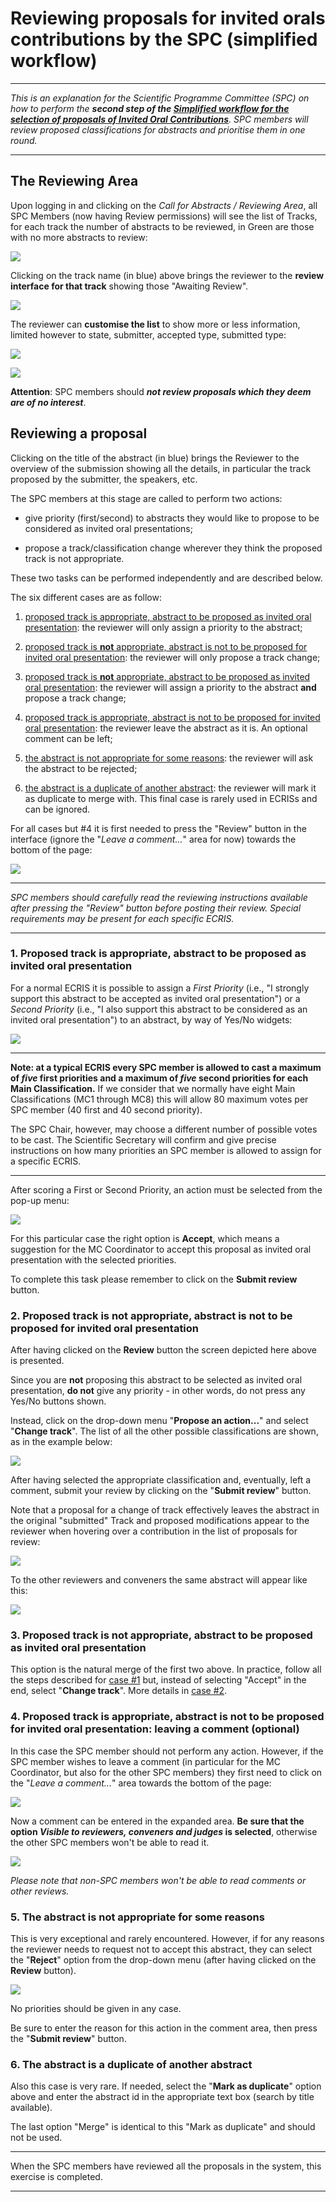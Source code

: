 # Reviewing proposals for invited orals contributions by the SPC (simplified workflow)

---

*This is an explanation for the Scientific Programme Committee (SPC) on how to  perform the **second step of the [Simplified workflow for the selection of proposals of Invited Oral Contributions](intro.md#simplified-workflow)**. SPC members will review proposed classifications for abstracts and prioritise them in one round.*

---

## The Reviewing Area

Upon logging in and clicking on the *Call for Abstracts / Reviewing Area*, all SPC Members (now having Review permissions) will see the list of Tracks, for each track the number of abstracts to be reviewed, in Green are those with no more abstracts to review:

![](img/reviewing_area-reviewer.png)

Clicking on the track name (in blue) above brings the reviewer to the **review interface for that track** showing those "Awaiting Review".

![](../InvitedOrals/img/abstracts_list_reviewer.png)

The reviewer can **customise the list** to show more or less information, limited however to state, submitter, accepted type, submitted type:

![](../InvitedOrals/img/abstracts_list_customisation-reviewer1.png)

![](../InvitedOrals/img/abstracts_list_customisation-reviewer2.png)

**Attention**: SPC members should ***not review proposals which they deem are of no interest***.

## Reviewing a proposal

Clicking on the title of the abstract (in blue) brings the Reviewer to the overview of the submission showing all the details, in particular the track proposed by the submitter, the speakers, etc.

The SPC members at this stage are called to perform two actions:

- give priority (first/second) to abstracts they would like to propose to be considered as invited oral presentations;

- propose a track/classification change wherever they think the proposed track is not appropriate.

These two tasks can be performed independently and are described below.

The six different cases are as follow:

1. [proposed track is appropriate, abstract to be proposed as invited oral presentation](#1-proposed-track-is-appropriate-abstract-to-be-proposed-as-invited-oral-presentation): the reviewer will only assign a priority to the abstract;

2. [proposed track is **not** appropriate, abstract is not to be proposed for invited oral presentation](#2-proposed-track-is-not-appropriate-abstract-is-not-to-be-proposed-for-invited-oral-presentation): the reviewer will only propose a track change;

3. [proposed track is **not** appropriate, abstract to be proposed as invited oral presentation](#3-proposed-track-is-not-appropriate-abstract-to-be-proposed-as-invited-oral-presentation): the reviewer will assign a priority to the abstract **and** propose a track change;

4. [proposed track is appropriate, abstract is not to be proposed for invited oral presentation](#4-proposed-track-is-appropriate-abstract-is-not-to-be-proposed-for-invited-oral-presentation-leaving-a-comment-optional): the reviewer leave the abstract as it is. An optional comment can be left;

5. [the abstract is not appropriate for some reasons](#5-the-abstract-is-not-appropriate-for-some-reasons): the reviewer will ask the abstract to be rejected;

6. [the abstract is a duplicate of another abstract](#6-the-abstract-is-a-duplicate-of-another-abstract): the reviewer will mark it as duplicate to merge with. This final case is rarely used in ECRISs and can be ignored.

For all cases but #4 it is first needed to press the "Review" button in the interface (ignore the "*Leave a comment...*" area for now) towards the bottom of the page:

![](../InvitedOrals/img/comment_or_review.png)

---

*SPC members should carefully read the reviewing instructions available after pressing the "Review" button before posting their review. Special requirements may be present for each specific ECRIS.*

---

### 1. Proposed track is appropriate, abstract to be proposed as invited oral presentation

For a normal ECRIS it is possible to assign a *First Priority* (i.e., "I strongly support this abstract to be accepted as invited oral presentation") or a *Second Priority* (i.e., "I also support this abstract to be considered as an invited oral presentation") to an abstract, by way of Yes/No widgets: 

![](../InvitedOrals/img/ratings.png)

---

**Note: at a typical ECRIS every SPC member is allowed to cast a maximum of *five* first priorities and a maximum of *five* second priorities for each Main Classification.** If we consider that we normally have eight Main Classifications (MC1 through MC8) this will allow 80 maximum votes per SPC member (40 first and 40 second priority).

The SPC Chair, however, may choose a different number of possible votes to be cast. The Scientific Secretary will confirm and give precise instructions on how many priorities an SPC member is allowed to assign for a specific ECRIS.

---

After scoring a First or Second Priority, an action must be selected from the pop-up menu:

![](../InvitedOrals/img/action.png)

For this particular case the right option is **Accept**, which means a suggestion for the MC Coordinator to accept this proposal as invited oral presentation with the selected priorities.

To complete this task please remember to click on the **Submit review** button.

### 2. Proposed track is **not** appropriate, abstract is not to be proposed for invited oral presentation

After having clicked on the **Review** button the screen depicted here above is presented.

Since you are **not** proposing this abstract to be selected as invited oral presentation, **do not** give any priority - in other words, do not press any Yes/No buttons shown.

Instead, click on the drop-down menu "**Propose an action...**" and select "**Change track**". The list of all the other possible classifications are shown, as in the example below:

![](../InvitedOrals/img/change_track.png)

After having selected the appropriate classification and, eventually, left a comment, submit your review by clicking on the "**Submit review**" button.

Note that a proposal for a change of track effectively leaves the abstract in the original "submitted" Track and proposed modifications appear to the reviewer when hovering over a contribution in the list of proposals for review:

![](../InvitedOrals/img/abstract_reviewed_1.png)

To the other reviewers and conveners the same abstract will appear like this:

![](../InvitedOrals/img/abstract_reviewed_2.png) 

### 3. Proposed track is **not** appropriate, abstract to be proposed as invited oral presentation

This option is the natural merge of the first two above. In practice, follow all the steps described for [case #1](#1-proposed-track-is-appropriate-abstract-to-be-proposed-as-invited-oral-presentation) but, instead of selecting "Accept" in the end, select "**Change track**". More details in [case #2](#2-proposed-track-is-not-appropriate-abstract-is-not-to-be-proposed-for-invited-oral-presentation).

### 4. Proposed track is appropriate, abstract is not to be proposed for invited oral presentation: leaving a comment (optional)

In this case the SPC member should not perform any action. However, if the SPC member wishes to leave a comment (in particular for the MC Coordinator, but also for the other SPC members) they first need to click on the "*Leave a comment...*" area towards the bottom of the page:

![](../InvitedOrals/img/comment_or_review.png)

Now a comment can be entered in the expanded area. **Be sure that the option *Visible to reviewers, conveners and judges* is selected**, otherwise the other SPC members won't be able to read it.

![](../InvitedOrals/img/comment_visibility.png)

*Please note that non-SPC members won't be able to read comments or other reviews.*

### 5. The abstract is not appropriate for some reasons

This is very exceptional and rarely encountered. However, if for any reasons the reviewer needs to request not to accept this abstract, they can select the "**Reject**" option from the drop-down menu (after having clicked on the **Review** button).

![](../InvitedOrals/img/action.png)

No priorities should be given in any case.

Be sure to enter the reason for this action in the comment area, then press the "**Submit review**" button.

### 6. The abstract is a duplicate of another abstract

Also this case is very rare. If needed, select the "**Mark as duplicate**" option above and enter the abstract id in the appropriate text box (search by title available).

The last option "Merge" is identical to this "Mark as duplicate" and should not be used.

---

When the SPC members have reviewed all the proposals in the system, this exercise is completed.

---
